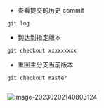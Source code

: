 - 查看提交的历史 commit
```shell
git log
```
- 到达到指定版本
```shell
git checkout xxxxxxxxx
```
- 重回主分支当前版本
```shell
git checkout master


```

![image-20230202140803124](\img\image-20230202140803124.png)